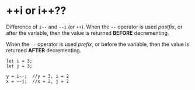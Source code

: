 # ++i or i++??

Difference of `i--` and `--i` (or `++`). When the `--` operator is used *postfix*, or after the variable, then the value is returned **BEFORE** decrementing.

When the `--` operator is used *prefix*, or before the variable, then the value is returned **AFTER** decrementing.

```
let i = 3;
let j = 3;

y = i--;  //y = 3, i = 2
x = --j;  //x = 2, j = 2
```
